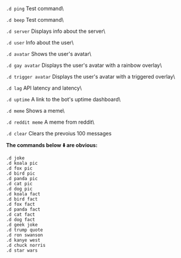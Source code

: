 `.d ping` Test command\ 

`.d beep` Test command\ 

`.d server` Displays info about the server\ 

`.d user` Info about the user\

`.d avatar` Shows the user's avatar\

`.d gay avatar` Displays the user's avatar with a rainbow overlay\

`.d trigger avatar` Displays the user's avatar with a triggered overlay\

`.d lag` API latency and latency\

`.d uptime` A link to the bot's uptime dashboard\

`.d meme` Shows a meme\

`.d reddit meme` A meme from reddit\

`.d clear` Clears the prevoius 100 messages

**The commands below :arrow_down: are obvious:**

`.d joke`\
`.d koala pic`\
`.d fox pic`\
`.d bird pic`\
`.d panda pic`\
`.d cat pic`\
`.d dog pic`\
`.d koala fact`\
`.d bird fact`\
`.d fox fact`\
`.d panda fact`\
`.d cat fact`\
`.d dog fact`\
`.d geek joke`\
`.d trump quote`\
`.d ron swanson`\
`.d kanye west`\
`.d chuck norris`\
`.d star wars`
